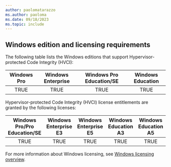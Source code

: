 ```yaml
---
author: paolomatarazzo
ms.author: paoloma
ms.date: 09/18/2023
ms.topic: include
---
```


## Windows edition and licensing requirements

The following table lists the Windows editions that support Hypervisor-protected Code Integrity (HVCI):

|Windows Pro|Windows Enterprise|Windows Pro Education/SE|Windows Education|
|:---:|:---:|:---:|:---:|
|TRUE|TRUE|TRUE|TRUE|

Hypervisor-protected Code Integrity (HVCI) license entitlements are granted by the following licenses:

|Windows Pro/Pro Education/SE|Windows Enterprise E3|Windows Enterprise E5|Windows Education A3|Windows Education A5|
|:---:|:---:|:---:|:---:|:---:|
|TRUE|TRUE|TRUE|TRUE|TRUE|

For more information about Windows licensing, see [Windows licensing overview](/windows/whats-new/windows-licensing).
